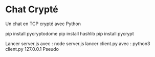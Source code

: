 # Chat Crypté
Un chat en TCP crypté avec Python

pip install pycryptodome
pip install hashlib
pip install pycrypt

Lancer server.js avec : node server.js
lancer client.py avec : python3 client.py 127.0.0.1 Pseudo
